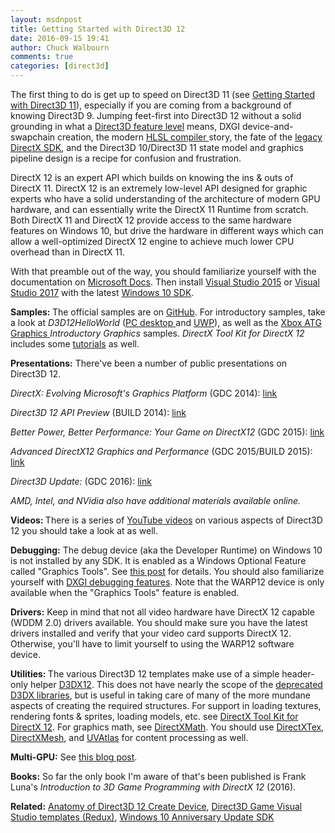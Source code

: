 ```yaml
---
layout: msdnpost
title: Getting Started with Direct3D 12
date: 2016-09-15 19:41
author: Chuck Walbourn
comments: true
categories: [direct3d]
---
```

The first thing to do is get up to speed on Direct3D 11 (see <a href="https://walbourn.github.io/getting-started-with-direct3d-11/">Getting Started with Direct3D 11</a>), especially if you are coming from a background of knowing Direct3D 9. Jumping feet-first into Direct3D 12 without a solid grounding in what a <a href="https://walbourn.github.io/direct3d-feature-levels/">Direct3D feature level</a> means, DXGI device-and-swapchain creation, the modern <a href="https://walbourn.github.io/hlsl-fxc-and-d3dcompile/">HLSL compiler </a>story, the fate of the <a href="https://walbourn.github.io/where-is-the-directx-sdk-2015-edition/">legacy DirectX SDK</a>, and the Direct3D 10/Direct3D 11 state model and graphics pipeline design is a recipe for confusion and frustration.
<!--more-->

DirectX 12 is an expert API which builds on knowing the ins & outs of DirectX 11. DirectX 12 is an extremely low-level API designed for graphic experts who have a solid understanding of the architecture of modern GPU hardware, and can essentially write the DirectX 11 Runtime from scratch. Both DirectX 11 and DirectX 12 provide access to the same hardware features on Windows 10, but drive the hardware in different ways which can allow a well-optimized DirectX 12 engine to achieve much lower CPU overhead than in DirectX 11.

With that preamble out of the way, you should familiarize yourself with the documentation on <a href="https://docs.microsoft.com/en-us/windows/desktop/direct3d12/directx-12-programming-guide">Microsoft Docs</a>. Then install <a href="https://devblogs.microsoft.com/cppblog/developing-for-windows-10-with-visual-c-2015/">Visual Studio 2015</a> or <a href="https://walbourn.github.io/visual-studio-2017/">Visual Studio 2017</a> with the latest <a href="https://walbourn.github.io/windows-10-fall-creators-update-sdk/">Windows 10 SDK</a>.

<strong>Samples: </strong>The official samples are on <a href="https://github.com/Microsoft/DirectX-Graphics-Samples/">GitHub</a>. For introductory samples, take a look at <em>D3D12HelloWorld</em> (<a href="https://github.com/Microsoft/DirectX-Graphics-Samples/tree/master/Samples/Desktop/D3D12HelloWorld">PC desktop </a>and <a href="https://github.com/Microsoft/DirectX-Graphics-Samples/tree/master/Samples/UWP/D3D12HelloWorld">UWP</a>), as well as the <a href="https://github.com/Microsoft/Xbox-ATG-Samples#introductory-graphics">Xbox ATG Graphics </a><em>Introductory Graphics</em> samples. <em>DirectX Tool Kit for DirectX 12</em> includes some <a href="https://github.com/Microsoft/DirectXTK12/wiki/Getting-Started">tutorials</a> as well.

<strong>Presentations:</strong> There've been a number of public presentations on Direct3D 12.

<em>DirectX: Evolving Microsoft's Graphics Platform</em> (GDC 2014): <a href="https://channel9.msdn.com/Blogs/DirectX-Developer-Blog/DirectX-Evolving-Microsoft-s-Graphics-Platform">link</a>

<em>Direct3D 12 API Preview</em> (BUILD 2014): <a href="https://channel9.msdn.com/Events/Build/2014/3-564">link</a>

<em>Better Power, Better Performance: Your Game on DirectX12</em> (GDC 2015): <a href="https://channel9.msdn.com/Events/GDC/GDC-2015/Better-Power-Better-Performance-Your-Game-on-DirectX12">link</a>

<em>Advanced DirectX12 Graphics and Performance</em> (GDC 2015/BUILD 2015): <a href="https://channel9.msdn.com/Events/GDC/GDC-2015/Advanced-DirectX12-Graphics-and-Performance">link</a>

<em>Direct3D Update: </em>(GDC 2016): <a href="https://www.youtube.com/watch?v=dcDDvoauaz0">link</a>

<em>AMD, Intel, and NVidia also have additional materials available online.</em>

<strong>Videos: </strong>There is a series of <a href="https://www.youtube.com/channel/UCiaX2B8XiXR70jaN7NK-FpA">YouTube videos</a> on various aspects of Direct3D 12 you should take a look at as well.

<strong>Debugging:</strong> The debug device (aka the Developer Runtime) on Windows 10 is not installed by any SDK. It is enabled as a Windows Optional Feature called "Graphics Tools". See <a href="https://devblogs.microsoft.com/cppblog/visual-studio-2015-and-graphics-tools-for-windows-10/">this post</a> for details. You should also familiarize yourself with <a href="https://walbourn.github.io/dxgi-debug-device/">DXGI debugging features</a>. Note that the WARP12 device is only available when the "Graphics Tools" feature is enabled.

<strong>Drivers:</strong> Keep in mind that not all video hardware have DirectX 12 capable (WDDM 2.0) drivers available. You should make sure you have the latest drivers installed and verify that your video card supports DirectX 12. Otherwise, you'll have to limit yourself to using the WARP12 software device.

<strong>Utilities: </strong>The various Direct3D 12 templates make use of a simple header-only helper <a href="https://docs.microsoft.com/en-us/windows/desktop/direct3d12/helper-structures-and-functions-for-d3d12">D3DX12</a>. This does not have nearly the scope of the <a href="https://walbourn.github.io/living-without-d3dx/">deprecated D3DX libraries</a>, but is useful in taking care of many of the more mundane aspects of creating the required structures. For support in loading textures, rendering fonts & sprites, loading models, etc. see <a href="https://walbourn.github.io/directx-tool-kit-for-directx-12/">DirectX Tool Kit for DirectX 12</a>. For graphics math, see <a href="https://walbourn.github.io/introducing-directxmath/">DirectXMath</a>. You should use <a href="https://walbourn.github.io/directxtex-and-directxmesh-now-support-direct3d-12/">DirectXTex, DirectXMesh</a>, and <a href="https://walbourn.github.io/uvatlas-return-of-the-isochart/">UVAtlas</a> for content processing as well.

<strong>Multi-GPU:</strong> See <a href="https://devblogs.microsoft.com/directx/explicit-directx-12-multigpu-the-affinity-layer-helper-library-and-your-game/">this blog post</a>.

<strong>Books:</strong> So far the only book I'm aware of that's been published is Frank Luna's <em>Introduction to 3D Game Programming with DirectX 12</em> (2016).

<strong>Related:</strong> <a href="https://walbourn.github.io/anatomy-of-direct3d-12-create-device/">Anatomy of Direct3D 12 Create Device</a>, <a href="https://walbourn.github.io/direct3d-game-visual-studio-templates-redux/">Direct3D Game Visual Studio templates (Redux)</a>, <a href="https://walbourn.github.io/windows-10-anniversary-update-sdk/">Windows 10 Anniversary Update SDK</a>
